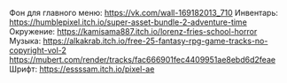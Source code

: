 Фон для главного меню: https://vk.com/wall-169182013_710
Инвентарь: https://humblepixel.itch.io/super-asset-bundle-2-adventure-time
Окружение: https://kamisama887.itch.io/lorenz-fries-school-horror
Музыка: https://alkakrab.itch.io/free-25-fantasy-rpg-game-tracks-no-copyright-vol-2 https://mubert.com/render/tracks/fac666901fec4409951ae8ebd6d2feae
Шрифт: https://essssam.itch.io/pixel-ae
